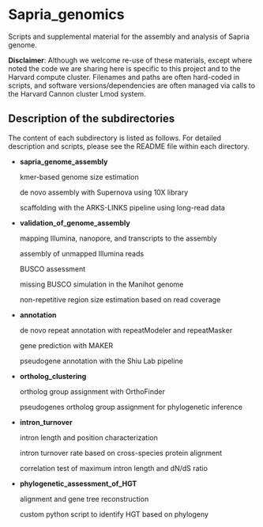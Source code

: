 # Sapria_genomics
Scripts and supplemental material for the assembly and analysis of Sapria genome.

**Disclaimer**: Although we welcome re-use of these materials, except where noted the code we are sharing here is specific to this project and to the Harvard compute cluster. Filenames and paths are often hard-coded in scripts, and software versions/dependencies are often managed via calls to the Harvard Cannon cluster Lmod system.

Description of the subdirectories
----------------------
The content of each subdirectory is listed as follows. For detailed description and scripts, please see the README file within each directory.

- **sapria_genome_assembly**
  
  kmer-based genome size estimation
  
  de novo assembly with Supernova using 10X library
 
  scaffolding with the ARKS-LINKS pipeline using long-read data 
- **validation_of_genome_assembly**

  mapping Illumina, nanopore, and transcripts to the assembly
  
  assembly of unmapped Illumina reads
  
  BUSCO assessment
  
  missing BUSCO simulation in the Manihot genome
  
  non-repetitive region size estimation based on read coverage
  
- **annotation**
  
  de novo repeat annotation with repeatModeler and repeatMasker
  
  gene prediction with MAKER
   
  pseudogene annotation with the Shiu Lab pipeline
- **ortholog_clustering**
  
  ortholog group assignment with OrthoFinder
  
  pseudogenes ortholog group assignment for phylogenetic inference
  
- **intron_turnover**
  
  intron length and position characterization
  
  intron turnover rate based on cross-species protein alignment
  
  correlation test of maximum intron length and dN/dS ratio

- **phylogenetic_assessment_of_HGT**
  
  alignment and gene tree reconstruction
  
  custom python script to identify HGT based on phylogeny
  
